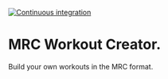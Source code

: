 [![Continuous integration](https://github.com/titoeb/mrc-workout-creator/actions/workflows/ci.yml/badge.svg)](https://github.com/titoeb/mrc-workout-creator/actions/workflows/ci.yml)
# MRC Workout Creator.

Build your own workouts in the MRC format.